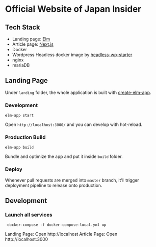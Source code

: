 # Official Website of Japan Insider

## Tech Stack

- Landing page: [Elm](https://elm-lang.org/)
- Article page: [Next.js](https://github.com/zeit/next.js/)
- Docker
- Wordpress Headless docker image by [headless-wp-starter](https://github.com/postlight/headless-wp-starter)
- nginx
- mariaDB

## Landing Page

Under `landing` folder, the whole application is built with [create-elm-app](https://github.com/halfzebra/create-elm-app).

### Development

```
elm-app start
```

Open `http://localhost:3000/` and you can develop with hot-reload.

### Production Build

```
elm-app build
```

Bundle and optimize the app and put it inside `build` folder.

### Deploy

Whenever pull requests are merged into `master` branch, it'll trigger deployment pipeline to release onto production.

## Development

### Launch all services

```
 docker-compose -f docker-compose-local.yml up
```

Landing Page: Open http://localhost
Article Page: Open http://localhost:3000
